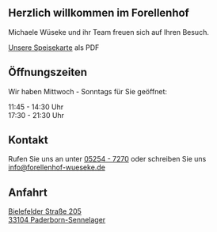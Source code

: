## Herzlich willkommen im Forellenhof
Michaele Wüseke und ihr Team freuen sich auf Ihren Besuch. 

[Unsere Speisekarte](https://speisekarte.de/download/2020.pdf) als PDF

## Öffnungszeiten
Wir haben Mittwoch - Sonntags für Sie geöffnet:

11:45 - 14:30 Uhr   
17:30 - 21:30 Uhr

## Kontakt
Rufen Sie uns an unter [05254 - 7270](tel:+4952547270) oder schreiben 
Sie uns [info@forellenhof-wueseke.de](mailto:info@forellenhof-wueseke.de)

## Anfahrt
[Bielefelder Straße 205  
33104 Paderborn-Sennelager](https://goo.gl/maps/gtdpLJw6Ckz7rnoU7)  
